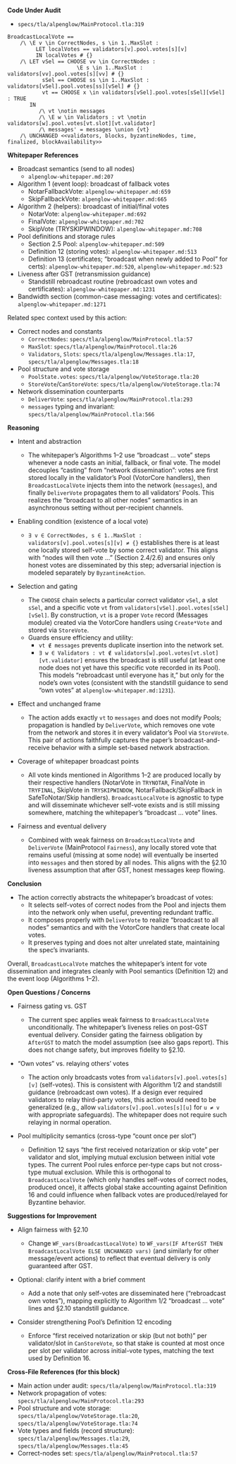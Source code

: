 **Code Under Audit**

- `specs/tla/alpenglow/MainProtocol.tla:319`

```
BroadcastLocalVote ==
    /\ \E v \in CorrectNodes, s \in 1..MaxSlot :
         LET localVotes == validators[v].pool.votes[s][v]
         IN localVotes # {}
    /\ LET vSel == CHOOSE vv \in CorrectNodes :
                      \E s \in 1..MaxSlot : validators[vv].pool.votes[s][vv] # {}
           sSel == CHOOSE ss \in 1..MaxSlot : validators[vSel].pool.votes[ss][vSel] # {}
           vt == CHOOSE x \in validators[vSel].pool.votes[sSel][vSel] : TRUE
       IN 
          /\ vt \notin messages
          /\ \E w \in Validators : vt \notin validators[w].pool.votes[vt.slot][vt.validator]
          /\ messages' = messages \union {vt}
    /\ UNCHANGED <<validators, blocks, byzantineNodes, time, finalized, blockAvailability>>
```

**Whitepaper References**

- Broadcast semantics (send to all nodes)
  - `alpenglow-whitepaper.md:207`
- Algorithm 1 (event loop): broadcast of fallback votes
  - NotarFallbackVote: `alpenglow-whitepaper.md:659`
  - SkipFallbackVote: `alpenglow-whitepaper.md:665`
- Algorithm 2 (helpers): broadcast of initial/final votes
  - NotarVote: `alpenglow-whitepaper.md:692`
  - FinalVote: `alpenglow-whitepaper.md:702`
  - SkipVote (TRYSKIPWINDOW): `alpenglow-whitepaper.md:708`
- Pool definitions and storage rules
  - Section 2.5 Pool: `alpenglow-whitepaper.md:509`
  - Definition 12 (storing votes): `alpenglow-whitepaper.md:513`
  - Definition 13 (certificates; “broadcast when newly added to Pool” for certs): `alpenglow-whitepaper.md:520`, `alpenglow-whitepaper.md:523`
- Liveness after GST (retransmission guidance)
  - Standstill rebroadcast routine (rebroadcast own votes and certificates): `alpenglow-whitepaper.md:1231`
- Bandwidth section (common-case messaging: votes and certificates): `alpenglow-whitepaper.md:1271`

Related spec context used by this action:

- Correct nodes and constants
  - `CorrectNodes`: `specs/tla/alpenglow/MainProtocol.tla:57`
  - `MaxSlot`: `specs/tla/alpenglow/MainProtocol.tla:26`
  - `Validators`, `Slots`: `specs/tla/alpenglow/Messages.tla:17`, `specs/tla/alpenglow/Messages.tla:18`
- Pool structure and vote storage
  - `PoolState.votes`: `specs/tla/alpenglow/VoteStorage.tla:20`
  - `StoreVote`/`CanStoreVote`: `specs/tla/alpenglow/VoteStorage.tla:74`
- Network dissemination counterparts
  - `DeliverVote`: `specs/tla/alpenglow/MainProtocol.tla:293`
  - `messages` typing and invariant: `specs/tla/alpenglow/MainProtocol.tla:566`

**Reasoning**

- Intent and abstraction
  - The whitepaper’s Algorithms 1–2 use “broadcast … vote” steps whenever a node casts an initial, fallback, or final vote. The model decouples “casting” from “network dissemination”: votes are first stored locally in the validator’s Pool (VotorCore handlers), then `BroadcastLocalVote` injects them into the network (`messages`), and finally `DeliverVote` propagates them to all validators’ Pools. This realizes the “broadcast to all other nodes” semantics in an asynchronous setting without per-recipient channels.

- Enabling condition (existence of a local vote)
  - `∃ v ∈ CorrectNodes, s ∈ 1..MaxSlot : validators[v].pool.votes[s][v] ≠ {}` establishes there is at least one locally stored self-vote by some correct validator. This aligns with “nodes will then vote …” (Section 2.4/2.6) and ensures only honest votes are disseminated by this step; adversarial injection is modeled separately by `ByzantineAction`.

- Selection and gating
  - The `CHOOSE` chain selects a particular correct validator `vSel`, a slot `sSel`, and a specific vote `vt` from `validators[vSel].pool.votes[sSel][vSel]`. By construction, `vt` is a proper `Vote` record (Messages module) created via the VotorCore handlers using `Create*Vote` and stored via `StoreVote`.
  - Guards ensure efficiency and utility:
    - `vt ∉ messages` prevents duplicate insertion into the network set.
    - `∃ w ∈ Validators : vt ∉ validators[w].pool.votes[vt.slot][vt.validator]` ensures the broadcast is still useful (at least one node does not yet have this specific vote recorded in its Pool). This models “rebroadcast until everyone has it,” but only for the node’s own votes (consistent with the standstill guidance to send “own votes” at `alpenglow-whitepaper.md:1231`).

- Effect and unchanged frame
  - The action adds exactly `vt` to `messages` and does not modify Pools; propagation is handled by `DeliverVote`, which removes one vote from the network and stores it in every validator’s Pool via `StoreVote`. This pair of actions faithfully captures the paper’s broadcast-and-receive behavior with a simple set-based network abstraction.

- Coverage of whitepaper broadcast points
  - All vote kinds mentioned in Algorithms 1–2 are produced locally by their respective handlers (NotarVote in `TRYNOTAR`, FinalVote in `TRYFINAL`, SkipVote in `TRYSKIPWINDOW`, NotarFallback/SkipFallback in SafeToNotar/Skip handlers). `BroadcastLocalVote` is agnostic to type and will disseminate whichever self-vote exists and is still missing somewhere, matching the whitepaper’s “broadcast … vote” lines.

- Fairness and eventual delivery
  - Combined with weak fairness on `BroadcastLocalVote` and `DeliverVote` (MainProtocol `Fairness`), any locally stored vote that remains useful (missing at some node) will eventually be inserted into `messages` and then stored by all nodes. This aligns with the §2.10 liveness assumption that after GST, honest messages keep flowing.

**Conclusion**

- The action correctly abstracts the whitepaper’s broadcast of votes:
  - It selects self-votes of correct nodes from the Pool and injects them into the network only when useful, preventing redundant traffic.
  - It composes properly with `DeliverVote` to realize “broadcast to all nodes” semantics and with the VotorCore handlers that create local votes.
  - It preserves typing and does not alter unrelated state, maintaining the spec’s invariants.

Overall, `BroadcastLocalVote` matches the whitepaper’s intent for vote dissemination and integrates cleanly with Pool semantics (Definition 12) and the event loop (Algorithms 1–2).

**Open Questions / Concerns**

- Fairness gating vs. GST
  - The current spec applies weak fairness to `BroadcastLocalVote` unconditionally. The whitepaper’s liveness relies on post-GST eventual delivery. Consider gating the fairness obligation by `AfterGST` to match the model assumption (see also gaps report). This does not change safety, but improves fidelity to §2.10.

- “Own votes” vs. relaying others’ votes
  - The action only broadcasts votes from `validators[v].pool.votes[s][v]` (self-votes). This is consistent with Algorithm 1/2 and standstill guidance (rebroadcast own votes). If a design ever required validators to relay third-party votes, this action would need to be generalized (e.g., allow `validators[v].pool.votes[s][u]` for `u ≠ v` with appropriate safeguards). The whitepaper does not require such relaying in normal operation.

- Pool multiplicity semantics (cross-type “count once per slot”)
  - Definition 12 says “the first received notarization or skip vote” per validator and slot, implying mutual exclusion between initial vote types. The current Pool rules enforce per-type caps but not cross-type mutual exclusion. While this is orthogonal to `BroadcastLocalVote` (which only handles self-votes of correct nodes, produced once), it affects global stake accounting against Definition 16 and could influence when fallback votes are produced/relayed for Byzantine behavior.

**Suggestions for Improvement**

- Align fairness with §2.10
  - Change `WF_vars(BroadcastLocalVote)` to `WF_vars(IF AfterGST THEN BroadcastLocalVote ELSE UNCHANGED vars)` (and similarly for other message/event actions) to reflect that eventual delivery is only guaranteed after GST.

- Optional: clarify intent with a brief comment
  - Add a note that only self-votes are disseminated here (“rebroadcast own votes”), mapping explicitly to Algorithm 1/2 “broadcast … vote” lines and §2.10 standstill guidance.

- Consider strengthening Pool’s Definition 12 encoding
  - Enforce “first received notarization or skip (but not both)” per validator/slot in `CanStoreVote`, so that stake is counted at most once per slot per validator across initial-vote types, matching the text used by Definition 16.

**Cross-File References (for this block)**

- Main action under audit: `specs/tla/alpenglow/MainProtocol.tla:319`
- Network propagation of votes: `specs/tla/alpenglow/MainProtocol.tla:293`
- Pool structure and vote storage: `specs/tla/alpenglow/VoteStorage.tla:20`, `specs/tla/alpenglow/VoteStorage.tla:74`
- Vote types and fields (record structure): `specs/tla/alpenglow/Messages.tla:29`, `specs/tla/alpenglow/Messages.tla:45`
- Correct-nodes set: `specs/tla/alpenglow/MainProtocol.tla:57`

